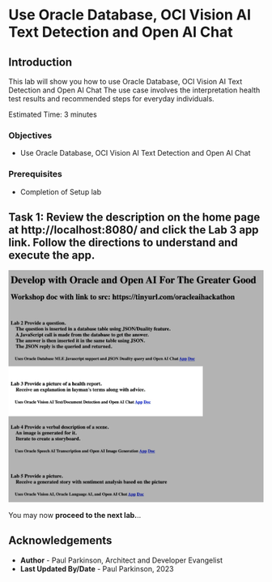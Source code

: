 # Use Oracle Database, OCI Vision AI Text Detection and Open AI Chat

## Introduction

This lab will show you how to use Oracle Database, OCI Vision AI Text Detection and Open AI Chat
The use case involves the interpretation health test results and recommended steps for everyday individuals.

Estimated Time:  3 minutes

[](youtube:ehnXpRSLWmM)

### Objectives

-   Use Oracle Database, OCI Vision AI Text Detection and Open AI Chat

### Prerequisites

- Completion of Setup lab

## Task 1: Review the description on the home page at http://localhost:8080/ and click the Lab 3 app link.  Follow the directions to understand and execute the app.

![Lab3 App](images/oracleai_lab3.jpg " ")

You may now **proceed to the next lab.**..

## Acknowledgements

* **Author** - Paul Parkinson, Architect and Developer Evangelist
* **Last Updated By/Date** - Paul Parkinson, 2023
